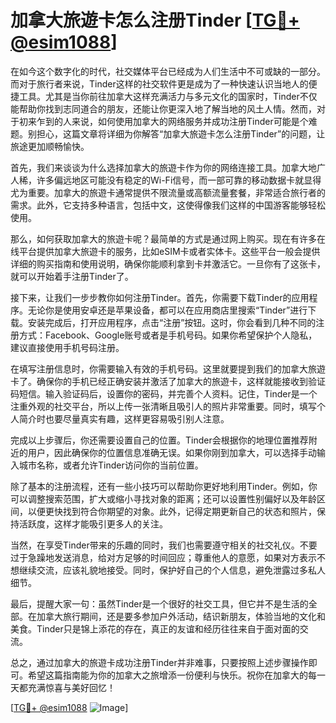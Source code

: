# 加拿大旅遊卡怎么注册Tinder [[TG💪+ @esim1088](https://t.me/s/esim1088)]

在如今这个数字化的时代，社交媒体平台已经成为人们生活中不可或缺的一部分。而对于旅行者来说，Tinder这样的社交软件更是成为了一种快速认识当地人的便捷工具。尤其是当你前往加拿大这样充满活力与多元文化的国家时，Tinder不仅能帮助你找到志同道合的朋友，还能让你更深入地了解当地的风土人情。然而，对于初来乍到的人来说，如何使用加拿大的网络服务并成功注册Tinder可能是个难题。别担心，这篇文章将详细为你解答“加拿大旅遊卡怎么注册Tinder”的问题，让旅途更加顺畅愉快。

首先，我们来谈谈为什么选择加拿大的旅遊卡作为你的网络连接工具。加拿大地广人稀，许多偏远地区可能没有稳定的Wi-Fi信号，而一部可靠的移动数据卡就显得尤为重要。加拿大的旅遊卡通常提供不限流量或高额流量套餐，非常适合旅行者的需求。此外，它支持多种语言，包括中文，这使得像我们这样的中国游客能够轻松使用。

那么，如何获取加拿大的旅遊卡呢？最简单的方式是通过网上购买。现在有许多在线平台提供加拿大旅遊卡的服务，比如eSIM卡或者实体卡。这些平台一般会提供详细的购买指南和使用说明，确保你能顺利拿到卡并激活它。一旦你有了这张卡，就可以开始着手注册Tinder了。

接下来，让我们一步步教你如何注册Tinder。首先，你需要下载Tinder的应用程序。无论你是使用安卓还是苹果设备，都可以在应用商店里搜索“Tinder”进行下载。安装完成后，打开应用程序，点击“注册”按钮。这时，你会看到几种不同的注册方式：Facebook、Google账号或者是手机号码。如果你希望保护个人隐私，建议直接使用手机号码注册。

在填写注册信息时，你需要输入有效的手机号码。这里就要提到我们的加拿大旅遊卡了。确保你的手机已经正确安装并激活了加拿大的旅遊卡，这样就能接收到验证码短信。输入验证码后，设置你的密码，并完善个人资料。记住，Tinder是一个注重外观的社交平台，所以上传一张清晰且吸引人的照片非常重要。同时，填写个人简介时也要尽量真实有趣，这样更容易吸引别人注意。

完成以上步骤后，你还需要设置自己的位置。Tinder会根据你的地理位置推荐附近的用户，因此确保你的位置信息准确无误。如果你刚到加拿大，可以选择手动输入城市名称，或者允许Tinder访问你的当前位置。

除了基本的注册流程，还有一些小技巧可以帮助你更好地利用Tinder。例如，你可以调整搜索范围，扩大或缩小寻找对象的距离；还可以设置性别偏好以及年龄区间，以便更快找到符合你期望的对象。此外，记得定期更新自己的状态和照片，保持活跃度，这样才能吸引更多人的关注。

当然，在享受Tinder带来的乐趣的同时，我们也需要遵守相关的社交礼仪。不要过于急躁地发送消息，给对方足够的时间回应；尊重他人的意愿，如果对方表示不想继续交流，应该礼貌地接受。同时，保护好自己的个人信息，避免泄露过多私人细节。

最后，提醒大家一句：虽然Tinder是一个很好的社交工具，但它并不是生活的全部。在加拿大旅行期间，还是要多参加户外活动，结识新朋友，体验当地的文化和美食。Tinder只是锦上添花的存在，真正的友谊和经历往往来自于面对面的交流。

总之，通过加拿大的旅遊卡成功注册Tinder并非难事，只要按照上述步骤操作即可。希望这篇指南能为你的加拿大之旅增添一份便利与快乐。祝你在加拿大的每一天都充满惊喜与美好回忆！

[[TG💪+ @esim1088](https://t.me/s/esim1088) ![Image](https://i.postimg.cc/4NQfJmqS/Snipaste-2025-05-13-00-14-12.png)]